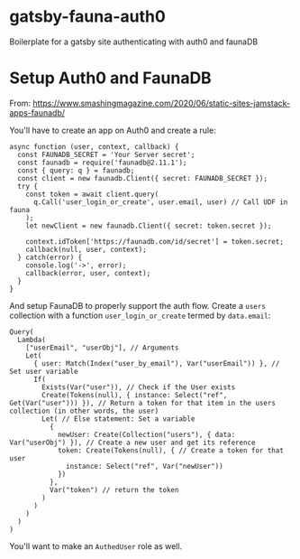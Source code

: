 # gatsby-fauna-auth0

Boilerplate for a gatsby site authenticating with auth0 and faunaDB

# Setup Auth0 and FaunaDB

From: https://www.smashingmagazine.com/2020/06/static-sites-jamstack-apps-faunadb/

You'll have to create an app on Auth0 and create a rule:

```
async function (user, context, callback) {
  const FAUNADB_SECRET = 'Your Server secret';
  const faunadb = require('faunadb@2.11.1');
  const { query: q } = faunadb;
  const client = new faunadb.Client({ secret: FAUNADB_SECRET });
  try {
    const token = await client.query(
      q.Call('user_login_or_create', user.email, user) // Call UDF in fauna
    );
    let newClient = new faunadb.Client({ secret: token.secret });

    context.idToken['https://faunadb.com/id/secret'] = token.secret;
    callback(null, user, context);
  } catch(error) {
    console.log('->', error);
    callback(error, user, context);
  }
}
```

And setup FaunaDB to properly support the auth flow. Create a `users` collection with a function `user_login_or_create` termed by `data.email`:

```
Query(
  Lambda(
    ["userEmail", "userObj"], // Arguments
    Let(
      { user: Match(Index("user_by_email"), Var("userEmail")) }, // Set user variable
      If(
        Exists(Var("user")), // Check if the User exists
        Create(Tokens(null), { instance: Select("ref", Get(Var("user"))) }), // Return a token for that item in the users collection (in other words, the user)
        Let( // Else statement: Set a variable
          {
            newUser: Create(Collection("users"), { data: Var("userObj") }), // Create a new user and get its reference
            token: Create(Tokens(null), { // Create a token for that user
              instance: Select("ref", Var("newUser"))
            })
          },
          Var("token") // return the token
        )
      )
    )
  )
)
```

You'll want to make an `AuthedUser` role as well.
